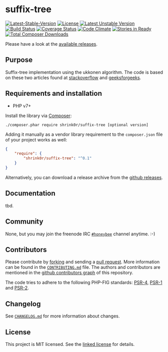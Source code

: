 # suffix-tree

[![Latest-Stable-Version](https://poser.pugx.org/shrink0r/suffix-tree/v/stable.svg)][1]
[![License](https://poser.pugx.org/shrink0r/suffix-tree/license.svg)][10]
[![Latest Unstable Version](https://poser.pugx.org/shrink0r/suffix-tree/v/unstable.svg)][1]
[![Build Status](https://secure.travis-ci.org/shrink0r/suffix-tree.png)][2]
[![Coverage Status](https://coveralls.io/repos/github/shrink0r/suffix-tree/badge.svg?branch=master)](https://coveralls.io/github/shrink0r/suffix-tree?branch=master)
[![Code Climate](https://codeclimate.com/github/shrink0r/suffix-tree/badges/gpa.svg)][4]
[![Stories in Ready](https://badge.waffle.io/shrink0r/suffix-tree.png?label=ready&title=Ready)][9]
[![Total Composer Downloads](https://poser.pugx.org/shrink0r/suffix-tree/d/total.png)][1]

Please have a look at the [available releases](https://github.com/shrink0r/suffix-tree/releases).

## Purpose

Suffix-tree implementation using the ukkonen algorithm.
The code is based on these two articles found at [stackoverflow](http://stackoverflow.com/questions/9452701/ukkonens-suffix-tree-algorithm-in-plain-english?answertab=oldest#tab-top)
and [geeksforgeeks](http://www.geeksforgeeks.org/ukkonens-suffix-tree-construction-part-1/).


## Requirements and installation

- PHP v7+

Install the library via [Composer](http://getcomposer.org/):

```./composer.phar require shrink0r/suffix-tree [optional version]```

Adding it manually as a vendor library requirement to the `composer.json` file of your project works as well:

```json
{
    "require": {
        "shrink0r/suffix-tree": "^0.1"
    }
}
```

Alternatively, you can download a release archive from the [github releases](releases).

## Documentation

tbd.

## Community

None, but you may join the freenode IRC [`#honeybee`](irc://irc.freenode.org/suffix-tree) channel anytime. :-)

## Contributors

Please contribute by [forking](http://help.github.com/forking/) and sending a [pull request](http://help.github.com/pull-requests/). More information can be found in the [`CONTRIBUTING.md`](CONTRIBUTING.md) file. The authors and contributors are mentioned in the [github contributors graph](https://github.com/shrink0r/suffix-tree/graphs/contributors) of this repository.

The code tries to adhere to the following PHP-FIG standards: [PSR-4][6], [PSR-1][7] and [PSR-2][8].

## Changelog

See [`CHANGELOG.md`](CHANGELOG.md) for more information about changes.

## License

This project is MIT licensed. See the [linked license](LICENSE.md) for details.

[1]: https://packagist.org/packages/shrink0r/suffix-tree "shrink0r/suffix-tree on packagist"
[2]: http://travis-ci.org/shrink0r/suffix-tree "shrink0r/suffix-tree on travis-ci"
[3]: https://coveralls.io/github/shrink0r/suffix-tree "shrink0r/suffix-tree on coveralls"
[4]: https://codeclimate.com/github/shrink0r/suffix-tree "shrink0r/suffix-tree on code-climate"
[6]: http://www.php-fig.org/psr/psr-4/ "PSR-4 Autoloading Standard"
[7]: http://www.php-fig.org/psr/psr-1/ "PSR-1 Basic Coding Standard"
[8]: http://www.php-fig.org/psr/psr-2/ "PSR-2 Coding Style Guide"
[9]: https://waffle.io/shrink0r/suffix-tree "shrink0r/suffix-tree on waffle"
[10]: LICENSE.md "license file with full text of the license"